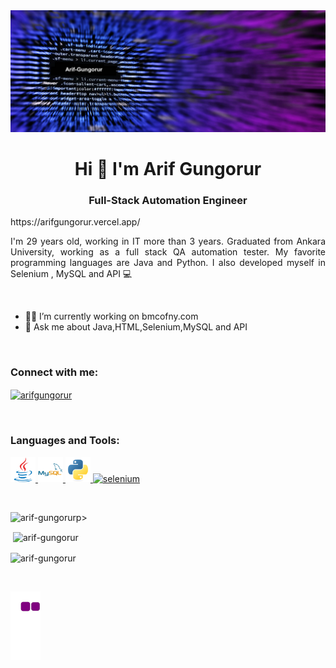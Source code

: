 <img src="https://github.com/arif-gungorur/arif-gungorur/blob/main/banner.jpeg?raw=true">

<h1 align="center">Hi 👋 I'm Arif Gungorur</h1>

<h3 align="center">Full-Stack Automation Engineer</h3>
https://arifgungorur.vercel.app/

<p align="justify">I'm 29 years old, working in IT more than 3 years. Graduated from Ankara University, working as a full stack QA automation tester. 
  My favorite programming languages are Java and Python. 
  I also developed myself in Selenium , MySQL and API 💻 </p>
  
<p>&nbsp;</p>

<ul> 
  <li>👨‍💻  I’m currently working on bmcofny.com </li>
  <li>💬  Ask me about Java,HTML,Selenium,MySQL and API</li>
</ul>

<p>&nbsp;</p>

<h3 align="left">Connect with me:</h3>
<p align="left">
<a href="https://linkedin.com/in/arifgungorur" target="blank"><img align="center" src="https://raw.githubusercontent.com/rahuldkjain/github-profile-readme-generator/master/src/images/icons/Social/linked-in-alt.svg" alt="arifgungorur" height="30" width="40" /></a>
</p>

<p>&nbsp;</p>

<h3 align="left">Languages and Tools:</h3>
<p align="left"> <a href="https://www.java.com" target="_blank" rel="noreferrer"> <img src="https://raw.githubusercontent.com/devicons/devicon/master/icons/java/java-original.svg" alt="java" width="40" height="40"/> </a> <a href="https://www.mysql.com/" target="_blank" rel="noreferrer"> <img src="https://raw.githubusercontent.com/devicons/devicon/master/icons/mysql/mysql-original-wordmark.svg" alt="mysql" width="40" height="40"/> </a> <a href="https://www.python.org" target="_blank" rel="noreferrer"> <img src="https://raw.githubusercontent.com/devicons/devicon/master/icons/python/python-original.svg" alt="python" width="40" height="40"/> </a> <a href="https://www.selenium.dev" target="_blank" rel="noreferrer"> <img src="https://raw.githubusercontent.com/detain/svg-logos/780f25886640cef088af994181646db2f6b1a3f8/svg/selenium-logo.svg" alt="selenium" width="40" height="40"/> </a> </p>

<p>&nbsp;</p>

p><img align="left" src="https://github-readme-stats.vercel.app/api/top-langs?username=arif-gungorur&show_icons=true&locale=en&layout=compact" alt="arif-gungorur" /></p>

<p>&nbsp;<img align="center" src="https://github-readme-stats.vercel.app/api?username=arif-gungorur&show_icons=true&locale=en" alt="arif-gungorur" /></p>

<p><img align="center" src="https://github-readme-streak-stats.herokuapp.com/?user=arif-gungorur&" alt="arif-gungorur" /></p>

<p>&nbsp;</p>

![snake gif](https://github.com/arif-gungorur/arif-gungorur/blob/output/github-contribution-grid-snake.gif)

